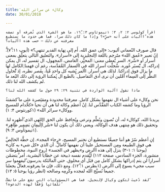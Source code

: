 ```yaml
---
title: َوكالء عن سرائر الله
date: 30/01/2018

---
```


`اقرأ كولوسي ۲: ۲، ٣؛ ١تيموثاوس ٣: ١٦ِّ. ما هو الشيء الذي تُعرفه أو تصفه هذه ّاآليات على أنه «سرٍّ»؟ وإذا ما كان ذلك سرا، فما هي حدود ما نستطيع معرفته عن ذلك — حسب هذه اآليات؟`

ُّقال صورف النُعماني أليوب: «إلى عمق الله، أَم إلى نِهاية القدير تنتهي؟» (أيوب ١١: ٧َّ). إنُ تعبير «عُمق الله» متََرجم باللغة اإلنجليزية إلى «أسرار». والتعليق التالي يتعلَِّق بمعنى أسرار أو «سِّر». السر يُُعطي معنى: المحيِِّر، الغامض، المجهول، ال تفسير له، ال يمكن إدراكه، ال يُْسبََر غُوره. سِّجلَُت أسرار الله في األسفار المَّقدَّسة، رغم أن فهمنا ِالكامل لها ما يزال فوق إدراكنا. لذلك هي أسرار. األمر يٍُشبه كل واحدِ مَّنِا، بِقَصر نظره، إذ نَُّحاول النظََّر إلى السِماء آمَّلين أن نرى أدق التفاصيل. بالطبع ال يُِمكننا الرؤية إلى ذلك البُعد ما لم يكشف الله لنا ذلك.

`ماذا تقول اآلية الواردة في تثنية ۲٩: ۲٩ حول ما كشفه الله لنا؟`

ُنحن وكالء على أشياء ال نفهمها بشكل كامل. معرفتنا محدودة ومقتَِصرة على ما ُكشفته الرؤيا وما كشفه الكتاب المَقَّدَّس لنا. إنُ أعظم وكالة لنا هي أن نحيا «كخَّدام للمسيح ووكالء سرائر الله» (١كورنثوس ۴: ١).

يريدنا الله، كوكالء له، أن نَُصون ونُعلِّم ونرعى ونُِحافظ على الحق اإللهي الذي ُأظهره لنا. وتحقيق ذلك هو مِنتهى هدف الوكالة، ويعني ذلك أن يكون لنا «سّر ِاإلَيمِانِ بَضِمٍير طَِاهٍر» (١تيموثاوس ٣: ٩).

َّإنِ أعظم سّرً هو أننا جميعَّا نستطيع أن نختبر المسيح، «رجاء المجد». إن خطَّة الخالِص هي فوق الطبيعة ومِن المستحيل علينا أن نفهمها كامالًَّ. أن الذي «كل شيء به كان» (يوحنا ١: ١-٣) ينزل إلى هذه األرض و»يظهر في الجسد» (روح النبوة، مخطوطات منشورة، الجزء السادس، صفحة ١١۲) ليُِّقدم نفسه ذبيحة عن خطايا البشرية، أمر َّيتضمًن أسرارِا لن يتم إدراكها بشكل كامل مِن قبَل أي مخلوق. حتى المالئكة يدرسون ّليفهموا سر سبب مجيء يسوع إلى األرض (١بطرس ١: ١۲َّ). ومع ذلك، فإن ما يعرفونه ِفعالًً يجعلنا جميعا نُسبَِّح الله لمجده وكَرِمِه وصالحه (انظر رؤيا يوحنا ٥: ١٣).

`ُلقد دًعيتَ لتكون وكيال لإلنجيل. فما هي المسؤوليات التي تقع على عاتقك ًتلقائيِا وًفقَّا لهذه الدعوة؟`